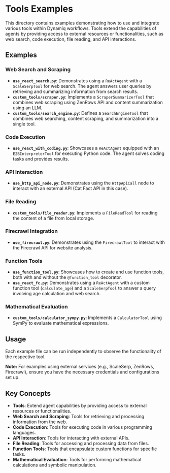 # Tools Examples

This directory contains examples demonstrating how to use and integrate various tools within Dynamiq workflows. Tools extend the capabilities of agents by providing access to external resources or functionalities, such as web search, code execution, file reading, and API interactions.

## Examples

### Web Search and Scraping

- **`use_react_search.py`**: Demonstrates using a `ReActAgent` with a `ScaleSerpTool` for web search. The agent answers user queries by retrieving and summarizing information from search results.
- **`custom_tools/scraper.py`**: Implements a `ScraperSummarizerTool` that combines web scraping using ZenRows API and content summarization using an LLM.
- **`custom_tools/search_engine.py`**: Defines a `SearchEngineTool` that combines web searching, content scraping, and summarization into a single tool.

### Code Execution

- **`use_react_with_coding.py`**: Showcases a `ReActAgent` equipped with an `E2BInterpreterTool` for executing Python code. The agent solves coding tasks and provides results.

### API Interaction

- **`use_http_api_node.py`**: Demonstrates using the `HttpApiCall` node to interact with an external API (Cat Fact API in this case).

### File Reading

- **`custom_tools/file_reader.py`**: Implements a `FileReadTool` for reading the content of a file from local storage.

### Firecrawl Integration

- **`use_firecrawl.py`**: Demonstrates using the `FirecrawlTool` to interact with the Firecrawl API for website analysis.

### Function Tools

- **`use_function_tool.py`**: Showcases how to create and use function tools, both with and without the `@function_tool` decorator.
- **`use_react_fc.py`**: Demonstrates using a `ReActAgent` with a custom function tool (`calculate_age`) and a `ScaleSerpTool` to answer a query involving age calculation and web search.

### Mathematical Evaluation

- **`custom_tools/calculator_sympy.py`**: Implements a `CalculatorTool` using SymPy to evaluate mathematical expressions.

## Usage

Each example file can be run independently to observe the functionality of the respective tool.

**Note:** For examples using external services (e.g., ScaleSerp, ZenRows, Firecrawl), ensure you have the necessary credentials and configurations set up.

## Key Concepts

- **Tools**: Extend agent capabilities by providing access to external resources or functionalities.
- **Web Search and Scraping**: Tools for retrieving and processing information from the web.
- **Code Execution**: Tools for executing code in various programming languages.
- **API Interaction**: Tools for interacting with external APIs.
- **File Reading**: Tools for accessing and processing data from files.
- **Function Tools**: Tools that encapsulate custom functions for specific tasks.
- **Mathematical Evaluation**: Tools for performing mathematical calculations and symbolic manipulation.
